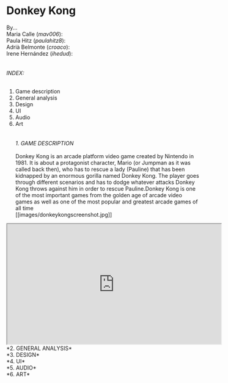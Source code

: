 # Donkey Kong<br/>
By...<br/>
Maria Calle (_mav006_):<br/>
Paula Hitz (_paulahitz8_):<br/>
Adrià Belmonte (_croaco_):<br/>
Irene Hernández (_ihedud_):<br/>
<insert photo here><br/><br/>
*INDEX:*<br/><br/>
1. Game description<br/>
2. General analysis<br/>
3. Design<br/>
4. UI<br/>
5. Audio<br/>
6. Art<br/><br/><br/>
*1. GAME DESCRIPTION*<br/><br/>
Donkey Kong is an arcade platform video game created by Nintendo in 1981. It is about a protagonist character, Mario (or Jumpman as it was called back then), who has to rescue a lady (Pauline) that has been kidnapped by an enormous gorilla named Donkey Kong. The player goes through different scenarios and has to dodge whatever attacks Donkey Kong throws against him in order to rescue Pauline.Donkey Kong is one of the most important games from the golden age of arcade video games as well as one of the most popular and greatest arcade games of all time<br/>
[[images/donkeykongscreenshot.jpg]]
<iframe width="560" height="315" src="https://www.youtube.com/embed/rYNMatF5hcU?start=17">
</iframe><br/>
*2. GENERAL ANALYSIS*<br/>
*3. DESIGN*<br/>
*4. UI*<br/>
*5. AUDIO*<br/>
*6. ART*<br/>
